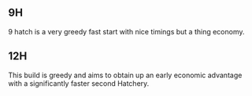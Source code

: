 ## 9H
9 hatch is a very greedy fast start with nice timings but a thing economy.

## 12H
This build is greedy and aims to obtain up an early economic advantage with a significantly faster second Hatchery.
